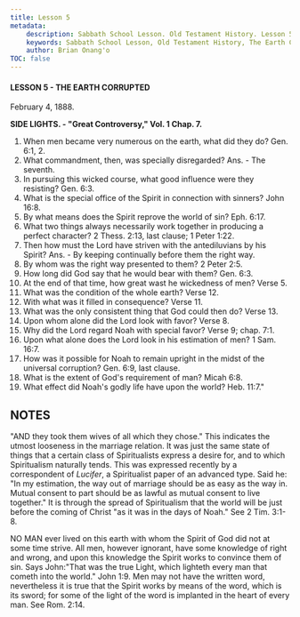 ```yaml
---
title: Lesson 5
metadata:
    description: Sabbath School Lesson. Old Testament History. Lesson 5. February 4, 1888. The Earth Corrupted. 
    keywords: Sabbath School Lesson, Old Testament History, The Earth Corrupted, Lesson 5. February 4, 1888.
    author: Brian Onang'o
TOC: false
---
```


#### LESSON 5 - THE EARTH CORRUPTED

February 4, 1888.

**SIDE LIGHTS. - "Great Controversy," Vol. 1 Chap. 7.**

1. When men became very numerous on the earth, what did they do? Gen. 6:1, 2.
2. What commandment, then, was specially disregarded? Ans. - The seventh.
3. In pursuing this wicked course, what good influence were they resisting? Gen. 6:3.
4. What is the special office of the Spirit in connection with sinners? John 16:8.
5. By what means does the Spirit reprove the world of sin? Eph. 6:17.
6. What two things always necessarily work together in producing a perfect character? 2 Thess. 2:13, last clause; 1 Peter 1:22.
7. Then how must the Lord have striven with the antediluvians by his Spirit? Ans. - By keeping continually before them the right way.
8. By whom was the right way presented to them? 2 Peter 2:5.
9. How long did God say that he would bear with them? Gen. 6:3.
10. At the end of that time, how great wast he wickedness of men? Verse 5.
11. What was the condition of the whole earth? Verse 12.
12. With what was it filled in consequence? Verse 11.
13. What was the only consistent thing that God could then do? Verse 13.
14. Upon whom alone did the Lord look with favor? Verse 8.
15. Why did the Lord regard Noah with special favor? Verse 9; chap. 7:1.
16. Upon what alone does the Lord look in his estimation of men? 1 Sam. 16:7.
17. How was it possible for Noah to remain upright in the midst of the universal corruption? Gen. 6:9, last clause.
18. What is the extent of God's requirement of man? Micah 6:8.
19. What effect did Noah's godly life have upon the world? Heb. 11:7." 

## NOTES

"AND they took them wives of all which they chose." This indicates the utmost looseness in the marriage relation. It was just the same state of things that a certain class of Spiritualists express a desire for, and to which Spiritualism naturally tends. This was expressed recently by a correspondent of *Lucifer*, a  Spiritualist paper of an advanced type. Said he: "In my estimation, the way out of marriage should be as easy as the way in. Mutual consent to part should be as lawful as mutual consent to live together." It is through the spread of Spiritualism that the world will be just before the coming of Christ "as it was in the days of Noah." See 2 Tim. 3:1-8.

NO MAN ever lived on this earth with whom the Spirit of God did not at some time strive. All men, however ignorant, have some knowledge of right and wrong, and upon this knowledge the Spirit works to convince them of sin. Says John:"That was the true Light, which lighteth every man that cometh into the world." John 1:9. Men may not have the written word, nevertheless it is true that the Spirit works by means of the word, which is its sword; for some of the light of the word is implanted in the heart of every man. See Rom. 2:14.

